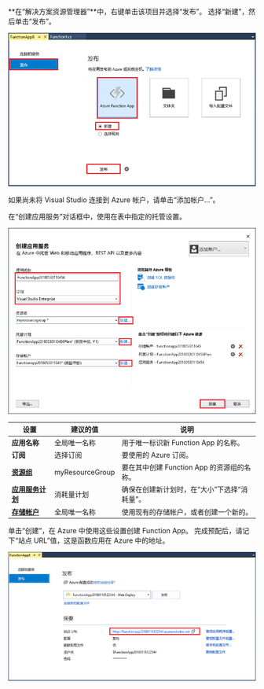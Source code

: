 **在“解决方案资源管理器”**中，右键单击该项目并选择“发布”。 选择“新建”，然后单击“发布”。 

![发布新建的 Function App](./media/functions-vstools-publish/functions-vstools-publish-new-function-app.png)

如果尚未将 Visual Studio 连接到 Azure 帐户，请单击“添加帐户...”。  

在“创建应用服务”对话框中，使用在表中指定的托管设置。 

![Azure 本地运行时](./media/functions-vstools-publish/functions-vstools-publish.png)

| 设置      | 建议的值  | 说明                                |
| ------------ |  ------- | -------------------------------------------------- |
| **应用名称** | 全局唯一名称 | 用于唯一标识新 Function App 的名称。 |
| **订阅** | 选择订阅 | 要使用的 Azure 订阅。 |
| **[资源组](../articles/azure-resource-manager/resource-group-overview.md)** | myResourceGroup |  要在其中创建 Function App 的资源组的名称。 |
| **[应用服务计划](../articles/azure-functions/functions-scale.md)** | 消耗量计划 | 确保在创建新计划时，在“大小”下选择“消耗量”。  |
| **[存储帐户](../articles/storage/storage-create-storage-account.md#create-a-storage-account)** | 全局唯一名称 | 使用现有的存储帐户，或者创建一个新的。   |

单击“创建”，在 Azure 中使用这些设置创建 Function App。 完成预配后，请记下“站点 URL”值，这是函数应用在 Azure 中的地址。 

![Azure 本地运行时](./media/functions-vstools-publish/functions-vstools-publish-profile.png)
